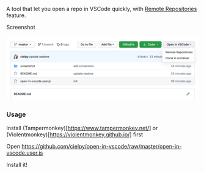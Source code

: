 A tool that let you open a repo in VSCode quickly, with [Remote Repositories](https://code.visualstudio.com/blogs/2021/06/10/remote-repositories) feature.

Screenshot

![](screenshot/s1.png)


### Usage

Install (Tampermonkey)[https://www.tampermonkey.net/] or (Violentmonkey)[https://violentmonkey.github.io/] first

Open https://github.com/cielpy/open-in-vscode/raw/master/open-in-vscode.user.js

Install it!